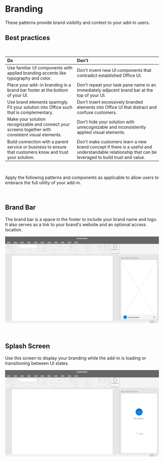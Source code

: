 # Branding

These patterns provide brand visibilty and context to your add-in users. 

## Best practices

<br/>

|Do |Don't|
|:---- |:----|
| Use familiar UI components with applied branding accents like typography and color. | Don't invent new UI components that contradict established Office UI. | 
| Place your add-in branding in a brand bar footer at the bottom of your UI. | Don't repeat your task pane name in an immediately adjacent brand bar at the top of your UI. |
| Use brand elements sparingly. Fit your solution into Office such that is complementary. | Don't insert excessively branded elements into Office UI that distract and confuse customers. |
| Make your solution recognizable and connect your screens together with consistent visual elements. | Don't hide your solution with unrecognizable and inconsistently applied visual elements. |
| Build connection with a parent service or business to ensure that customers know and trust your solution. | Don't make customers learn a new brand concept if there is a useful and understandable relationship that can be leveraged to build trust and value. |



<br/>

Apply the following patterns and components as applicable to allow users to embrace the full utility of your add-in.

<br/>

## Brand Bar

The brand bar is a space in the footer to include your brand name and logo. It also serves as a link to your brand's website and an optional access location.

![Brand Bar - Specifications for desktop task pane](../images/add-in-brand-bar.png)

<br/>

## Splash Screen

Use this screen to display your branding while the add-in is loading or transitioning between UI states.

![Brand Splashscreen - Specifications for desktop task pane](../images/add-in-splash-screen.png)